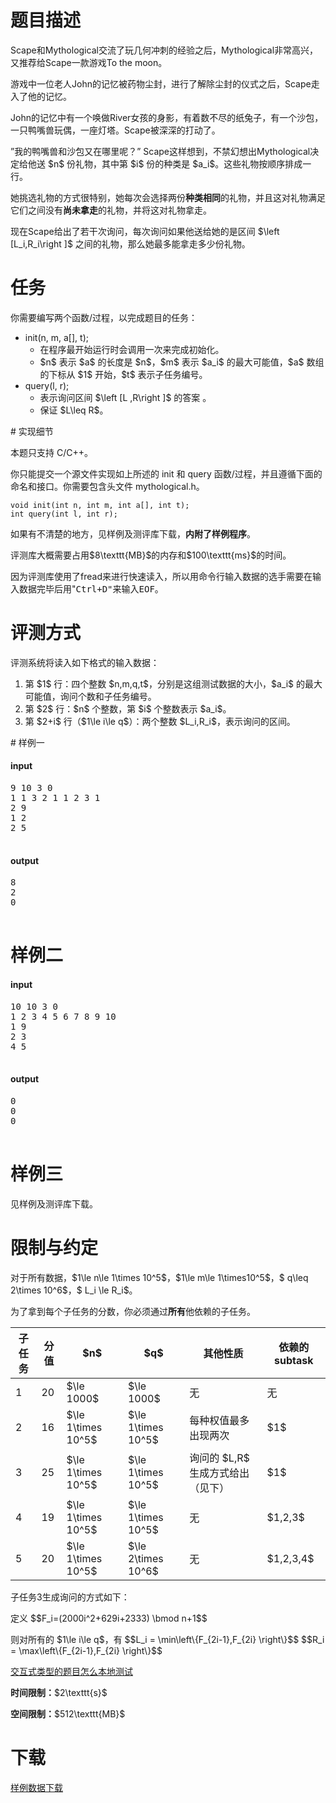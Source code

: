 # 题目描述

<p>Scape和Mythological交流了玩几何冲刺的经验之后，Mythological非常高兴，又推荐给Scape一款游戏To the moon。</p>
<p>游戏中一位老人John的记忆被药物尘封，进行了解除尘封的仪式之后，Scape走入了他的记忆。</p>
<p>John的记忆中有一个唤做River女孩的身影，有着数不尽的纸兔子，有一个沙包，一只鸭嘴兽玩偶，一座灯塔。Scape被深深的打动了。</p>
<p>”我的鸭嘴兽和沙包又在哪里呢？” Scape这样想到，不禁幻想出Mythological决定给他送 $n$ 份礼物，其中第 $i$ 份的种类是 $a_i$。这些礼物按顺序排成一行。</p>
<p>她挑选礼物的方式很特别，她每次会选择两份<strong>种类相同</strong>的礼物，并且这对礼物满足它们之间没有<strong>尚未拿走</strong>的礼物，并将这对礼物拿走。</p>
<p>现在Scape给出了若干次询问，每次询问如果他送给她的是区间 $\left [L_i,R_i\right ]$ 之间的礼物，那么她最多能拿走多少份礼物。</p>

# 任务


<p>你需要编写两个函数/过程，以完成题目的任务：</p>
<ul><li>init(n, m, a[], t);<ul><li>在程序最开始运行时会调用一次来完成初始化。</li>
<li>$n$ 表示 $a$ 的长度是 $n$，$m$ 表示 $a_i$ 的最大可能值，$a$ 数组的下标从 $1$ 开始，$t$ 表示子任务编号。</li>
</ul></li>
<li>query(l, r);<ul><li>表示询问区间 $\left [L ,R\right ]$ 的答案 。</li>
<li>保证 $L\leq R$。</li>
</ul></li>
</ul>
# 实现细节


<p>本题只支持 C/C++。</p>
<p>你只能提交一个源文件实现如上所述的 init 和 query 函数/过程，并且遵循下面的命名和接口。你需要包含头文件 mythological.h。</p>
<pre><code class="sh_cpp">void init(int n, int m, int a[], int t);
int query(int l, int r);</code></pre>
<p>如果有不清楚的地方，见样例及测评库下载，<strong>内附了样例程序</strong>。</p>
<p>评测库大概需要占用$8\texttt{MB}$的内存和$100\texttt{ms}$的时间。</p>
<p>因为评测库使用了fread来进行快速读入，所以用命令行输入数据的选手需要在输入数据完毕后用&#34;<samp>Ctrl+D<samp>&#34;来输入EOF。</samp></samp></p>

# 评测方式


<p>评测系统将读入如下格式的输入数据：</p>
<ol><li>第 $1$ 行：四个整数 $n,m,q,t$，分别是这组测试数据的大小，$a_i$ 的最大可能值，询问个数和子任务编号。</li>
<li>第 $2$ 行：$n$ 个整数，第 $i$ 个整数表示 $a_i$。</li>
<li>第 $2+i$ 行（$1\le i\le q$）：两个整数 $L_i,R_i$，表示询问的区间。</li>
</ol>
# 样例一


<h4>input</h4>
<pre>9 10 3 0
1 1 3 2 1 1 2 3 1
2 9
1 2
2 5

</pre>

<h4>output</h4>
<pre>8
2
0

</pre>


# 样例二


<h4>input</h4>
<pre>10 10 3 0
1 2 3 4 5 6 7 8 9 10
1 9
2 3
4 5

</pre>

<h4>output</h4>
<pre>0
0
0

</pre>



# 样例三


<p>见样例及测评库下载。</p>

# 限制与约定


<p>对于所有数据，$1\le n\le 1\times 10^5$，$1\le m\le 1\times10^5$，$ q\leq 2\times 10^6$，$ L_i \le  R_i$。</p>
<p>为了拿到每个子任务的分数，你必须通过<strong>所有</strong>他依赖的子任务。</p>
<div class="table-responsive">
 <table class="table table-bordered table-text-center table-vertical-middle"><thead><tr><th>子任务</th>
    <th>分值</th>
    <th>$n$</th>
    <th>$q$</th>
    <th>其他性质</th>
    <th>依赖的subtask</th>
   </tr></thead><tbody><tr><td>1</td>
    <td>20</td>
    <td>$\le 1000$</td>
    <td>$\le 1000$</td>
    <td>无</td>
    <td>无</td>
   </tr><tr><td>2</td>
    <td>16</td>
    <td>$\le 1\times 10^5$</td>
    <td>$\le 1\times 10^5$</td>
    <td>每种权值最多出现两次</td>
    <td>$1$</td>
   </tr><tr><td>3</td>
    <td>25</td>
    <td>$\le 1\times 10^5$</td>
    <td>$\le 1\times 10^5$</td>
    <td>询问的 $L,R$ 生成方式给出（见下）</td>
    <td>$1$</td>
   </tr><tr><td>4</td>
    <td>19</td>
    <td>$\le 1\times 10^5$</td>
    <td>$\le 1\times 10^5$</td>
    <td>无</td>
    <td>$1,2,3$</td>
   </tr><tr><td>5</td>
    <td>20</td>
    <td>$\le 1\times 10^5$</td>
    <td>$\le 2\times 10^6$</td>
    <td>无</td>
    <td>$1,2,3,4$</td>
   </tr></tbody></table></div>



<p>子任务3生成询问的方式如下：</p>
<p>定义
$$F_i=(2000i^2+629i+2333) \bmod n+1$$</p>
<p>则对所有的 $1\le i\le q$，有
$$L_i = \min\left\{F_{2i-1},F_{2i} \right\}$$
$$R_i = \max\left\{F_{2i-1},F_{2i} \right\}$$</p>
<p><a href="/faq">交互式类型的题目怎么本地测试</a></p>
<p><strong>时间限制：</strong>$2\texttt{s}$</p>
<p><strong>空间限制：</strong>$512\texttt{MB}$</p>

# 下载


<p><a href="/download.php?type=problem&amp;id=327">样例数据下载</a></p>
